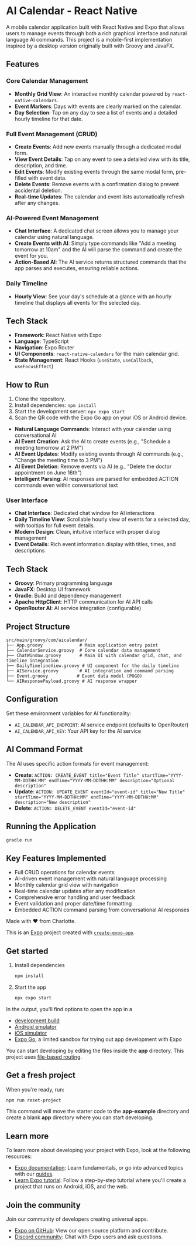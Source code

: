# AI Calendar - React Native

A mobile calendar application built with React Native and Expo that allows users to manage events through both a rich graphical interface and natural language AI commands. This project is a mobile-first implementation inspired by a desktop version originally built with Groovy and JavaFX.

## Features

### Core Calendar Management
- **Monthly Grid View**: An interactive monthly calendar powered by `react-native-calendars`.
- **Event Markers**: Days with events are clearly marked on the calendar.
- **Day Selection**: Tap on any day to see a list of events and a detailed hourly timeline for that date.

### Full Event Management (CRUD)
- **Create Events**: Add new events manually through a dedicated modal form.
- **View Event Details**: Tap on any event to see a detailed view with its title, description, and time.
- **Edit Events**: Modify existing events through the same modal form, pre-filled with event data.
- **Delete Events**: Remove events with a confirmation dialog to prevent accidental deletion.
- **Real-time Updates**: The calendar and event lists automatically refresh after any changes.

### AI-Powered Event Management
- **Chat Interface**: A dedicated chat screen allows you to manage your calendar using natural language.
- **Create Events with AI**: Simply type commands like "Add a meeting tomorrow at 10am" and the AI will parse the command and create the event for you.
- **Action-Based AI**: The AI service returns structured commands that the app parses and executes, ensuring reliable actions.

### Daily Timeline
- **Hourly View**: See your day's schedule at a glance with an hourly timeline that displays all events for the selected day.

## Tech Stack
- **Framework**: React Native with Expo
- **Language**: TypeScript
- **Navigation**: Expo Router
- **UI Components**: `react-native-calendars` for the main calendar grid.
- **State Management**: React Hooks (`useState`, `useCallback`, `useFocusEffect`)

## How to Run
1.  Clone the repository.
2.  Install dependencies: `npm install`
3.  Start the development server: `npx expo start`
4.  Scan the QR code with the Expo Go app on your iOS or Android device.
- **Natural Language Commands**: Interact with your calendar using conversational AI
- **AI Event Creation**: Ask the AI to create events (e.g., "Schedule a meeting tomorrow at 2 PM")
- **AI Event Updates**: Modify existing events through AI commands (e.g., "Change the meeting time to 3 PM")
- **AI Event Deletion**: Remove events via AI (e.g., "Delete the doctor appointment on June 16th")
- **Intelligent Parsing**: AI responses are parsed for embedded ACTION commands even within conversational text

### User Interface
- **Chat Interface**: Dedicated chat window for AI interactions
- **Daily Timeline View**: Scrollable hourly view of events for a selected day, with tooltips for full event details.
- **Modern Design**: Clean, intuitive interface with proper dialog management
- **Event Details**: Rich event information display with titles, times, and descriptions

## Tech Stack
- **Groovy**: Primary programming language
- **JavaFX**: Desktop UI framework
- **Gradle**: Build and dependency management
- **Apache HttpClient**: HTTP communication for AI API calls
- **OpenRouter AI**: AI service integration (configurable)

## Project Structure

```
src/main/groovy/com/aicalendar/
├── App.groovy              # Main application entry point
├── CalendarService.groovy  # Core calendar data management
├── ChatWindow.groovy       # Main UI with calendar grid, chat, and timeline integration
├── DailyTimelineView.groovy # UI component for the daily timeline
├── AIService.groovy        # AI integration and command parsing
├── Event.groovy           # Event data model (POGO)
└── AIResponsePayload.groovy # AI response wrapper
```

## Configuration

Set these environment variables for AI functionality:
- `AI_CALENDAR_API_ENDPOINT`: AI service endpoint (defaults to OpenRouter)
- `AI_CALENDAR_API_KEY`: Your API key for the AI service

## AI Command Format

The AI uses specific action formats for event management:
- **Create**: `ACTION: CREATE_EVENT title="Event Title" startTime="YYYY-MM-DDTHH:MM" endTime="YYYY-MM-DDTHH:MM" description="Optional description"`
- **Update**: `ACTION: UPDATE_EVENT eventId="event-id" title="New Title" startTime="YYYY-MM-DDTHH:MM" endTime="YYYY-MM-DDTHH:MM" description="New description"`
- **Delete**: `ACTION: DELETE_EVENT eventId="event-id"`

## Running the Application

```bash
gradle run
```

## Key Features Implemented
- Full CRUD operations for calendar events
- AI-driven event management with natural language processing
- Monthly calendar grid view with navigation
- Real-time calendar updates after any modification
- Comprehensive error handling and user feedback
- Event validation and proper date/time formatting
- Embedded ACTION command parsing from conversational AI responses





Made with ❤️ from Charlotte.

This is an [Expo](https://expo.dev) project created with [`create-expo-app`](https://www.npmjs.com/package/create-expo-app).

## Get started

1. Install dependencies

   ```bash
   npm install
   ```

2. Start the app

   ```bash
   npx expo start
   ```

In the output, you'll find options to open the app in a

- [development build](https://docs.expo.dev/develop/development-builds/introduction/)
- [Android emulator](https://docs.expo.dev/workflow/android-studio-emulator/)
- [iOS simulator](https://docs.expo.dev/workflow/ios-simulator/)
- [Expo Go](https://expo.dev/go), a limited sandbox for trying out app development with Expo

You can start developing by editing the files inside the **app** directory. This project uses [file-based routing](https://docs.expo.dev/router/introduction).

## Get a fresh project

When you're ready, run:

```bash
npm run reset-project
```

This command will move the starter code to the **app-example** directory and create a blank **app** directory where you can start developing.

## Learn more

To learn more about developing your project with Expo, look at the following resources:

- [Expo documentation](https://docs.expo.dev/): Learn fundamentals, or go into advanced topics with our [guides](https://docs.expo.dev/guides).
- [Learn Expo tutorial](https://docs.expo.dev/tutorial/introduction/): Follow a step-by-step tutorial where you'll create a project that runs on Android, iOS, and the web.

## Join the community

Join our community of developers creating universal apps.

- [Expo on GitHub](https://github.com/expo/expo): View our open source platform and contribute.
- [Discord community](https://chat.expo.dev): Chat with Expo users and ask questions.
